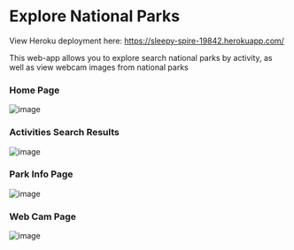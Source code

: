 # Explore National Parks

View Heroku deployment here: https://sleepy-spire-19842.herokuapp.com/

This web-app allows you to explore search national parks by activity, as well as view webcam images from national parks

### Home Page
![image](https://user-images.githubusercontent.com/42917263/141433799-bb212dcb-0e51-483a-b22b-0967727aec36.png)
### Activities Search Results
![image](https://user-images.githubusercontent.com/42917263/141433849-5a30cfea-c592-4b7a-9f34-481937e9043e.png)
### Park Info Page
![image](https://user-images.githubusercontent.com/42917263/141433887-fa8b9adf-297d-4d49-9648-55d9abbe0445.png)
### Web Cam Page
![image](https://user-images.githubusercontent.com/42917263/141433945-e2d8abaf-a683-4dff-b549-8cf10ad9da22.png)
